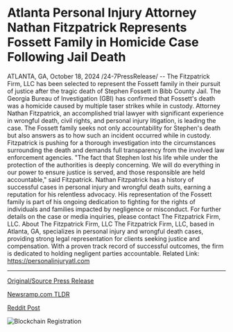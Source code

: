 # Atlanta Personal Injury Attorney Nathan Fitzpatrick Represents Fossett Family in Homicide Case Following Jail Death

ATLANTA, GA, October 18, 2024 /24-7PressRelease/ -- The Fitzpatrick Firm, LLC has been selected to represent the Fossett family in their pursuit of justice after the tragic death of Stephen Fossett in Bibb County Jail. The Georgia Bureau of Investigation (GBI) has confirmed that Fossett's death was a homicide caused by multiple taser strikes while in custody. Attorney Nathan Fitzpatrick, an accomplished trial lawyer with significant experience in wrongful death, civil rights, and personal injury litigation, is leading the case.  The Fossett family seeks not only accountability for Stephen's death but also answers as to how such an incident occurred while in custody. Fitzpatrick is pushing for a thorough investigation into the circumstances surrounding the death and demands full transparency from the involved law enforcement agencies.  "The fact that Stephen lost his life while under the protection of the authorities is deeply concerning. We will do everything in our power to ensure justice is served, and those responsible are held accountable," said Fitzpatrick.  Nathan Fitzpatrick has a history of successful cases in personal injury and wrongful death suits, earning a reputation for his relentless advocacy. His representation of the Fossett family is part of his ongoing dedication to fighting for the rights of individuals and families impacted by negligence or misconduct.  For further details on the case or media inquiries, please contact The Fitzpatrick Firm, LLC.  About The Fitzpatrick Firm, LLC The Fitzpatrick Firm, LLC, based in Atlanta, GA, specializes in personal injury and wrongful death cases, providing strong legal representation for clients seeking justice and compensation. With a proven track record of successful outcomes, the firm is dedicated to holding negligent parties accountable.  Related Link: https://personalinjuryatl.com 

---

[Original/Source Press Release](https://www.24-7pressrelease.com/press-release/515377/atlanta-personal-injury-attorney-nathan-fitzpatrick-represents-fossett-family-in-homicide-case-following-jail-death)
                    

[Newsramp.com TLDR](https://newsramp.com/curated-news/fitzpatrick-firm-to-represent-fossett-family-in-wrongful-death-case/da20e06a72054fd34faf3505229b2345) 

 



[Reddit Post](https://www.reddit.com/r/newsramp/comments/1g6cbzx/fitzpatrick_firm_to_represent_fossett_family_in/) 



![Blockchain Registration](https://cdn.newsramp.app/24-7PressRelease/qrcode/2410/18/fineznSV.webp)